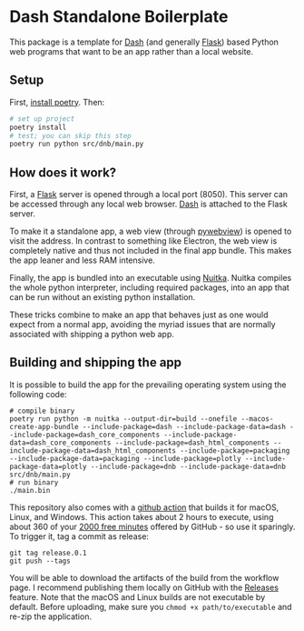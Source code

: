 # Dash Standalone Boilerplate

This package is a template for [Dash](https://dash.plotly.com) (and generally [Flask](https://flask.palletsprojects.com/en/3.0.x/)) based Python web programs that want to be an app rather than a local website.

## Setup

First, [install poetry](https://python-poetry.org/docs/). Then:

```bash
# set up project
poetry install
# test; you can skip this step
poetry run python src/dnb/main.py
```

## How does it work?

First, a [Flask](https://flask.palletsprojects.com/en/3.0.x/) server is opened through a local port (8050). This server can be accessed through any local web browser. [Dash](https://dash.plotly.com) is attached to the Flask server.

To make it a standalone app, a web view (through [pywebview](https://pywebview.flowrl.com)) is opened to visit the address. In contrast to something like Electron, the web view is completely native and thus not included in the final app bundle. This makes the app leaner and less RAM intensive.

Finally, the app is bundled into an executable using [Nuitka](https://nuitka.net). Nuitka compiles the whole python interpreter, including required packages, into an app that can be run without an existing python installation.

These tricks combine to make an app that behaves just as one would expect from a normal app, avoiding the myriad issues that are normally associated with shipping a python web app.

## Building and shipping the app

It is possible to build the app for the prevailing operating system using the following code:

```
# compile binary
poetry run python -m nuitka --output-dir=build --onefile --macos-create-app-bundle --include-package=dash --include-package-data=dash --include-package=dash_core_components --include-package-data=dash_core_components --include-package=dash_html_components --include-package-data=dash_html_components --include-package=packaging --include-package-data=packaging --include-package=plotly --include-package-data=plotly --include-package=dnb --include-package-data=dnb src/dnb/main.py
# run binary
./main.bin
```

This repository also comes with a [github action](https://docs.github.com/en/actions) that builds it for macOS, Linux, and Windows. This action takes about 2 hours to execute, using about 360 of your [2000 free minutes](https://docs.github.com/en/billing/managing-billing-for-github-actions/about-billing-for-github-action) offered by GitHub - so use it sparingly. To trigger it, tag a commit as release:

```
git tag release.0.1
git push --tags
```

You will be able to download the artifacts of the build from the workflow page. I recommend publishing them locally on GitHub with the [Releases](https://docs.github.com/en/repositories/releasing-projects-on-github/managing-releases-in-a-repository) feature. Note that the macOS and Linux builds are not executable by default. Before uploading, make sure you `chmod +x path/to/executable` and re-zip the application.
